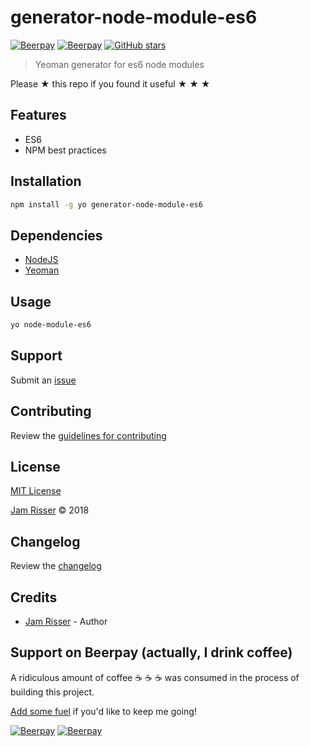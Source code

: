 # generator-node-module-es6

[![Beerpay](https://beerpay.io/jamrizzi/generator-node-module-es6/badge.svg?style=beer-square)](https://beerpay.io/jamrizzi/generator-node-module-es6)
[![Beerpay](https://beerpay.io/jamrizzi/generator-node-module-es6/make-wish.svg?style=flat-square)](https://beerpay.io/jamrizzi/generator-node-module-es6?focus=wish)
[![GitHub stars](https://img.shields.io/github/stars/jamrizzi/generator-node-module-es6.svg?style=social&label=Stars)](https://github.com/jamrizzi/generator-node-module-es6)

> Yeoman generator for es6 node modules

Please &#9733; this repo if you found it useful &#9733; &#9733; &#9733;


## Features

* ES6
* NPM best practices


## Installation

```sh
npm install -g yo generator-node-module-es6
```


## Dependencies

* [NodeJS](https://nodejs.org)
* [Yeoman](http://yeoman.io)


## Usage

```sh
yo node-module-es6
```


## Support

Submit an [issue](https://github.com/jamrizzi/generator-node-module-es6/issues/new)


## Contributing

Review the [guidelines for contributing](https://github.com/jamrizzi/generator-node-module-es6/blob/master/CONTRIBUTING.md)


## License

[MIT License](https://github.com/jamrizzi/generator-node-module-es6/blob/master/LICENSE)

[Jam Risser](https://jam.jamrizzi.com) &copy; 2018


## Changelog

Review the [changelog](https://github.com/jamrizzi/generator-node-module-es6/blob/master/CHANGELOG.md)


## Credits

* [Jam Risser](https://jam.jamrizzi.com) - Author


## Support on Beerpay (actually, I drink coffee)

A ridiculous amount of coffee :coffee: :coffee: :coffee: was consumed in the process of building this project.

[Add some fuel](https://beerpay.io/jamrizzi/generator-node-module-es6) if you'd like to keep me going!

[![Beerpay](https://beerpay.io/jamrizzi/generator-node-module-es6/badge.svg?style=beer-square)](https://beerpay.io/jamrizzi/generator-node-module-es6)
[![Beerpay](https://beerpay.io/jamrizzi/generator-node-module-es6/make-wish.svg?style=flat-square)](https://beerpay.io/jamrizzi/generator-node-module-es6?focus=wish)
